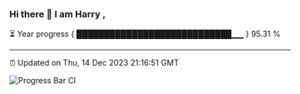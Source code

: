 ### Hi there 👋 I am Harry , 

⏳ Year progress { ████████████████████████████▁▁ } 95.31 %

---

⏰ Updated on Thu, 14 Dec 2023 21:16:51 GMT

![Progress Bar CI](https://github.com/duykhang68/duykhang68/workflows/Progress%20Bar%20CI/badge.svg)
